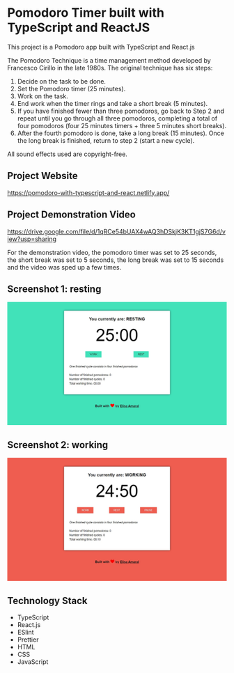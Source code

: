 # Pomodoro Timer built with TypeScript and ReactJS

This project is a Pomodoro app built with TypeScript and React.js

The Pomodoro Technique is a time management method developed by Francesco Cirillo in the late 1980s. The original technique has six steps:
1. Decide on the task to be done.
2. Set the Pomodoro timer (25 minutes).
3. Work on the task.
4. End work when the timer rings and take a short break (5 minutes).
5. If you have finished fewer than three pomodoros, go back to Step 2 and repeat until you go through all three pomodoros, completing a total of four pomodoros (four 25 minutes timers + three 5 minutes short breaks).
6. After the fourth pomodoro is done, take a long break (15 minutes). Once the long break is finished, return to step 2 (start a new cycle).

All sound effects used are copyright-free.

## Project Website

https://pomodoro-with-typescript-and-react.netlify.app/

## Project Demonstration Video

https://drive.google.com/file/d/1qRCe54bUAX4wAQ3hDSkjK3KT1gjS7G6d/view?usp=sharing

For the demonstration video, the pomodoro timer was set to 25 seconds, the short break was set to 5 seconds, the long break was set to 15 seconds and the video was sped up a few times.

## Screenshot 1: resting

![Screenshot](/public/Screenshot_1.jpg)

## Screenshot 2: working

![Screenshot](/public/Screenshot_2.jpg)

## Technology Stack

+ TypeScript
+ React.js
+ ESlint
+ Prettier
+ HTML
+ CSS
+ JavaScript
